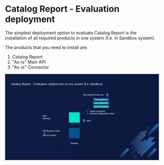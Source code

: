 # Catalog Report - Evaluation deployment

The simplest deployment option to evaluate Catalog Report is the installation of all required products in one system (f.e. in Sandbox system).

The products that you need to install are:

1. Catalog Report
2. "As-is" Main API
3. "As-is" Connector

[![](res/eval-dep.png)](res/eval-dep.png)